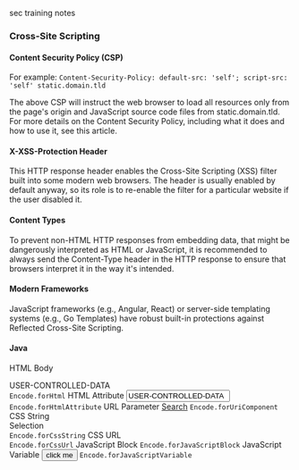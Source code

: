 sec training notes

### Cross-Site Scripting

#### Content Security Policy (CSP)
For example:
`Content-Security-Policy: default-src: 'self'; script-src: 'self' static.domain.tld`

The above CSP will instruct the web browser to load all resources only from the page's origin and JavaScript source code files from static.domain.tld. For more details on the Content Security Policy, including what it does and how to use it, see this article.


#### X-XSS-Protection Header
This HTTP response header enables the Cross-Site Scripting (XSS) filter built into some modern web browsers. The header is usually enabled by default anyway, so its role is to re-enable the filter for a particular website if the user disabled it.

#### Content Types
To prevent non-HTML HTTP responses from embedding data, that might be dangerously interpreted as HTML or JavaScript, it is recommended to always send the Content-Type header in the HTTP response to ensure that browsers interpret it in the way it's intended.

#### Modern Frameworks
JavaScript frameworks (e.g., Angular, React) or server-side templating systems (e.g., Go Templates) have robust built-in protections against Reflected Cross-Site Scripting.

#### Java
HTML Body	<div>USER-CONTROLLED-DATA</div>	`Encode.forHtml`
HTML Attribute	<input type="text" value="USER-CONTROLLED-DATA">	`Encode.forHtmlAttribute`
URL Parameter	<a href="/search?value=USER-CONTROLLED-DATA">Search</a>	`Encode.forUriComponent`
CSS String	<div style="width: USER-CONTROLLED-DATA;">Selection</div>	`Encode.forCssString`
CSS URL	<div style="background: USER-CONTROLLED-DATA ">	`Encode.forCssUrl`
JavaScript Block	<script>alert("USER-CONTROLLED-DATA")</script>	`Encode.forJavaScriptBlock`
JavaScript Variable	<button onclick="alert('USER-CONTROLLED-DATA');">click me</button>	`Encode.forJavaScriptVariable`
